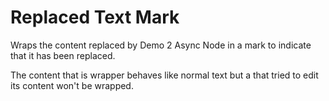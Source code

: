 # Replaced Text Mark

Wraps the content replaced by Demo 2 Async Node in a mark to indicate that it has been replaced.

The content that is wrapper behaves like normal text but a that tried to edit its content won't be wrapped.